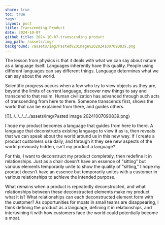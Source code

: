 ```yaml
---
share: true
toc: true
tags: 
layout: post
title: Transcending Product
date: 2024-10-07
github_title: 2024-10-07-transcending product
img_path: /assets/img/
background: /assets/img/Pasted%20image%2020241007090839.png
---
```

The lesson from physics is that it deals with what we can say about nature as a language itself. Languages inherently have this quality. People using different languages can say different things. Language determines what we can say about the world.

Scientific progress occurs when a few who try to view objects as they are, beyond the limits of current language, discover new things to say and transcend to that realm. Human civilization has advanced through such acts of transcending from here to there. Someone transcends first, shows the world that can be explained from there, and guides others.

![](../../../../../assets/img/Pasted image 20241007090839.png)

I hope my product becomes a language that guides from here to there. A language that deconstructs existing language to view it as is, then reveals that we can speak about the world around us in this new way. If I create a product customers use daily, and through it they see new aspects of the world previously hidden, isn't my product a language?

For this, I want to deconstruct my product completely, then redefine it in relationships. Just as a chair doesn't have an essence of "sitting" but various elements temporarily unite to show the quality of "sitting," I hope my product doesn't have an essence but temporarily unites with a customer in various relationships to achieve the intended purpose.

What remains when a product is repeatedly deconstructed, and what relationships between these deconstructed elements make my product what it is? What relationships can each deconstructed element form with the customer? As opportunities for moats in small teams are disappearing, I think defining the product as a language, defining it in relationships, and intertwining it with how customers face the world could potentially become a moat.
